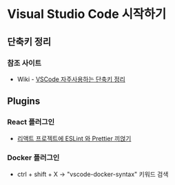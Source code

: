 # Visual Studio Code 시작하기

## 단축키 정리
### 참조 사이트
* Wiki - [VSCode 자주사용하는 단축키 정리](https://github.com/JuJin1324/VSCode_Tips/wiki/VSCode-%EC%9E%90%EC%A3%BC%EC%82%AC%EC%9A%A9%ED%95%98%EB%8A%94-%EB%8B%A8%EC%B6%95%ED%82%A4-%EC%A0%95%EB%A6%AC)

## Plugins
### React 플러그인
* [리액트 프로젝트에 ESLint 와 Prettier 끼얹기](https://velog.io/@velopert/eslint-and-prettier-in-react)

### Docker 플러그인
* ctrl + shift + X -> "vscode-docker-syntax" 키워드 검색
